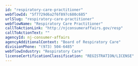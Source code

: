 ```yaml
---
id: "respiratory-care-practitioner"
webflowId: "5f7729d6a2f6f897c680c685"
urlSlug: "respiratory-care-practitioner"
webflowName: "Respiratory Care Practitioner"
callToActionLink: "http://njconsumeraffairs.gov/resp"
callToActionText: ""
agencyId: nj-consumer-affairs
agencyAdditionalContext: "Board of Respiratory Care"
divisionPhone: "(973) 504-6485"
webflowIndustry: "Respiratory Care"
licenseCertificationClassification: "REGISTRATION/LICENSE"
---
```

